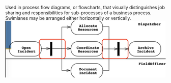 
Used in process flow diagrams, or flowcharts, that visually distinguishes job sharing and responsibilities for sub-processes of a business process. Swimlanes may be arranged either horizontally or vertically.
![](/assets/images/2022-01-27-13-43-11.png)